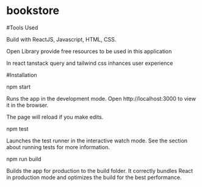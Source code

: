 # bookstore

#Tools Used


Build with ReactJS, Javascript, HTML, CSS.

Open Library provide free resources to be used in this application

In react tanstack query and tailwind css inhances user experience




#Installation


npm start

Runs the app in the development mode.
Open http://localhost:3000 to view it in the browser.


The page will reload if you make edits.


npm test

Launches the test runner in the interactive watch mode.
See the section about running tests for more information.


npm run build

Builds the app for production to the build folder.
It correctly bundles React in production mode and optimizes the build for the best performance.
